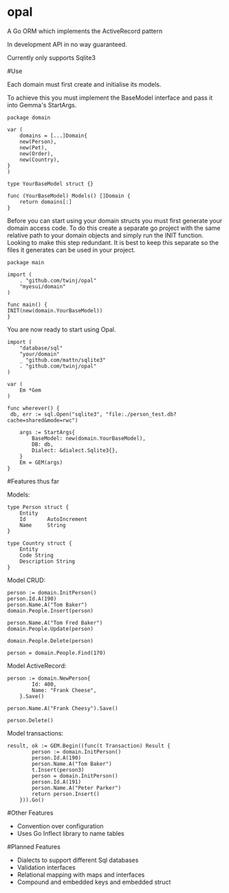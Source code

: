 opal
====

A Go ORM which implements the ActiveRecord pattern

In development API in no way guaranteed.

Currently only supports Sqlite3

#Use

Each domain must first create and initialise its models.

To achieve this you must implement the BaseModel interface and pass it into Gemma's
StartArgs.

	package domain

	var (
		domains = [...]Domain{
		new(Person),
		new(Pet),
		new(Order),
		new(Country),
	}
	)

	type YourBaseModel struct {}

	func (YourBaseModel) Models() []Domain {
		return domains[:]
	}

Before you can start using your domain structs you must first generate
your domain access code. To do this create a separate go project with
the same relative path to your domain objects and simply run the INIT
function. Looking to make this step redundant. It is best to keep this separate
so the files it generates can be used in your project.

	package main

	import (
		. "github.com/twinj/opal"
		"myesui/domain"
	)

	func main() {
	INIT(new(domain.YourBaseModel))
	}


You are now ready to start using Opal.

	import (
		"database/sql"
		"your/domain"
		_ "github.com/mattn/sqlite3"
		. "github.com/twinj/opal"
	)

	var (
		Em *Gem
	)

	func wherever() {
	 db, err := sql.Open("sqlite3", "file:./person_test.db?cache=shared&mode=rwc")

		args := StartArgs{
			BaseModel: new(domain.YourBaseModel),
			DB: db,
			Dialect: &dialect.Sqlite3{},
		}
		Em = GEM(args)
	}

#Features thus far

Models:

	type Person struct {
		Entity
		Id       AutoIncrement
		Name     String
	}

	type Country struct {
		Entity
		Code String
		Description String
	}

Model CRUD:

	person := domain.InitPerson()
	person.Id.A(190)
	person.Name.A("Tom Baker")
	domain.People.Insert(person)

	person.Name.A("Tom Fred Baker")
	domain.People.Update(person)

	domain.People.Delete(person)

	person = domain.People.Find(170)

Model ActiveRecord:

	person := domain.NewPerson{
			Id: 400,
			Name: "Frank Cheese",
		}.Save()

    person.Name.A("Frank Cheesy").Save()

    person.Delete()

Model transactions:

	result, ok := GEM.Begin((func(t Transaction) Result {
			person := domain.InitPerson()
			person.Id.A(190)
			person.Name.A("Tom Baker")
			t.Insert(person3)
			person = domain.InitPerson()
			person.Id.A(191)
			person.Name.A("Peter Parker")
			return person.Insert()
		})).Go()

#Other Features

* Convention over configuration
* Uses Go Inflect library to name tables

#Planned Features

* Dialects to support different Sql databases
* Validation interfaces
* Relational mapping with maps and interfaces
* Compound and embedded keys and embedded struct
